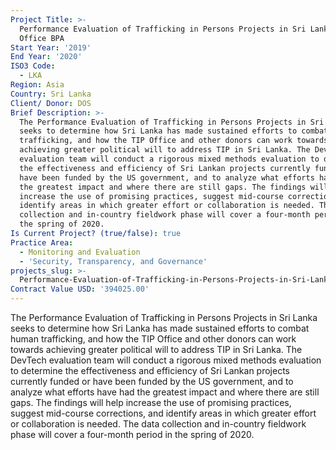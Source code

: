 ```yaml
---
Project Title: >-
  Performance Evaluation of Trafficking in Persons Projects in Sri Lanka DoS TIP
  Office BPA
Start Year: '2019'
End Year: '2020'
ISO3 Code:
  - LKA
Region: Asia
Country: Sri Lanka
Client/ Donor: DOS
Brief Description: >-
  The Performance Evaluation of Trafficking in Persons Projects in Sri Lanka
  seeks to determine how Sri Lanka has made sustained efforts to combat human
  trafficking, and how the TIP Office and other donors can work towards
  achieving greater political will to address TIP in Sri Lanka. The DevTech
  evaluation team will conduct a rigorous mixed methods evaluation to determine
  the effectiveness and efficiency of Sri Lankan projects currently funded or
  have been funded by the US government, and to analyze what efforts have had
  the greatest impact and where there are still gaps. The findings will help
  increase the use of promising practices, suggest mid-course corrections, and
  identify areas in which greater effort or collaboration is needed. The data
  collection and in-country fieldwork phase will cover a four-month period in
  the spring of 2020.
Is Current Project? (true/false): true
Practice Area:
  - Monitoring and Evaluation
  - 'Security, Transparency, and Governance'
projects_slug: >-
  Performance-Evaluation-of-Trafficking-in-Persons-Projects-in-Sri-Lanka-DoS-TIP-Office-BPA
Contract Value USD: '394025.00'
---
```

The Performance Evaluation of Trafficking in Persons Projects in Sri Lanka seeks to determine how Sri Lanka has made sustained efforts to combat human trafficking, and how the TIP Office and other donors can work towards achieving greater political will to address TIP in Sri Lanka. The DevTech evaluation team will conduct a rigorous mixed methods evaluation to determine the effectiveness and efficiency of Sri Lankan projects currently funded or have been funded by the US government, and to analyze what efforts have had the greatest impact and where there are still gaps. The findings will help increase the use of promising practices, suggest mid-course corrections, and identify areas in which greater effort or collaboration is needed. The data collection and in-country fieldwork phase will cover a four-month period in the spring of 2020.